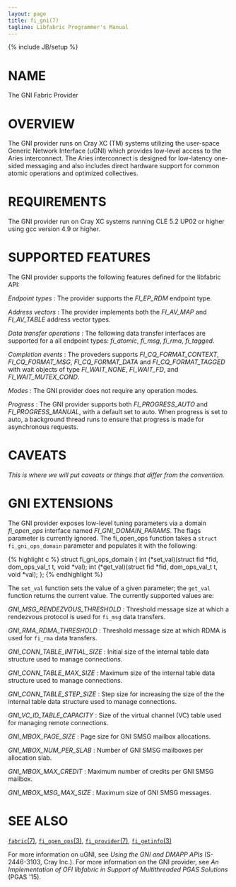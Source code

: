 ```yaml
---
layout: page
title: fi_gni(7)
tagline: Libfabric Programmer's Manual
---
```

{% include JB/setup %}

# NAME

The GNI Fabric Provider

# OVERVIEW

The GNI provider runs on Cray XC (TM) systems utilizing the user-space
Generic Network Interface (uGNI) which provides low-level access to
the Aries interconnect.  The Aries interconnect is designed for
low-latency one-sided messaging and also includes direct hardware
support for common atomic operations and optimized collectives.

# REQUIREMENTS

The GNI provider run on Cray XC systems running CLE 5.2 UP02 or higher
using gcc version 4.9 or higher.

# SUPPORTED FEATURES

The GNI provider supports the following features defined for the
libfabric API:

*Endpoint types*
: The provider supports the *FI_EP_RDM* endpoint type.

*Address vectors*
: The provider implements both the *FI_AV_MAP* and *FI_AV_TABLE*
  address vector types.

*Data transfer operations*
: The following data transfer interfaces are supported for a all
  endpoint types: *fi_atomic*, *fi_msg*, *fi_rma*, *fi_tagged*.

*Completion events*
: The proveders supports *FI_CQ_FORMAT_CONTEXT*, *FI_CQ_FORMAT_MSG*,
  *FI_CQ_FORMAT_DATA* and *FI_CQ_FORMAT_TAGGED* with wait objects of type
  *FI_WAIT_NONE*, *FI_WAIT_FD*, and *FI_WAIT_MUTEX_COND*.

*Modes*
: The GNI provider does not require any operation modes.

*Progress*
: The GNI provider supports both *FI_PROGRESS_AUTO* and
  *FI_PROGRESS_MANUAL*, with a default set to auto.  When progress is
  set to auto, a background thread runs to ensure that progress is
  made for asynchronous requests.

# CAVEATS

*This is where we will put caveats or things that differ from the convention.*

# GNI EXTENSIONS

The GNI provider exposes low-level tuning parameters via a domain
*fi_open_ops* interface named *FI_GNI_DOMAIN_PARAMS*.  The flags
parameter is currently ignored.  The fi_open_ops function takes a
`struct fi_gni_ops_domain` parameter and populates it with the
following:

{% highlight c %}
struct fi_gni_ops_domain {
	int (*set_val)(struct fid *fid, dom_ops_val_t t, void *val);
	int (*get_val)(struct fid *fid, dom_ops_val_t t, void *val);
};
{% endhighlight %}

The `set_val` function sets the value of a given parameter; the
`get_val` function returns the current value.  The currently supported
values are:

*GNI_MSG_RENDEZVOUS_THRESHOLD*
: Threshold message size at which a rendezvous protocol is used for
  `fi_msg` data transfers.

*GNI_RMA_RDMA_THRESHOLD*
: Threshold message size at which RDMA is used for `fi_rma` data
  transfers.

*GNI_CONN_TABLE_INITIAL_SIZE*
: Initial size of the internal table data structure used to manage
  connections.

*GNI_CONN_TABLE_MAX_SIZE*
: Maximum size of the internal table data structure used to manage
  connections.

*GNI_CONN_TABLE_STEP_SIZE*
: Step size for increasing the size of the the internal table data
  structure used to manage connections.

*GNI_VC_ID_TABLE_CAPACITY*
: Size of the virtual channel (VC) table used for managing remote
  connections.

*GNI_MBOX_PAGE_SIZE*
: Page size for GNI SMSG mailbox allocations.

*GNI_MBOX_NUM_PER_SLAB*
: Number of GNI SMSG mailboxes per allocation slab.

*GNI_MBOX_MAX_CREDIT*
: Maximum number of credits per GNI SMSG mailbox.

*GNI_MBOX_MSG_MAX_SIZE*
:  Maximum size of GNI SMSG messages.

# SEE ALSO

[`fabric`(7)](fabric.7.html),
[`fi_open_ops`(3)](fi_open_ops.3.html),
[`fi_provider`(7)](fi_provider.7.html),
[`fi_getinfo`(3)](fi_getinfo.3.html)

For more information on uGNI, see *Using the GNI and DMAPP APIs*
(S-2446-3103, Cray Inc.).  For more information on the GNI provider,
see *An Implementation of OFI libfabric in Support of Multithreaded
PGAS Solutions* (PGAS '15).


